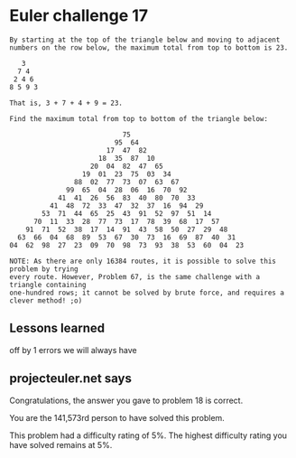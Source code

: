 # Euler challenge 17



    By starting at the top of the triangle below and moving to adjacent numbers on the row below, the maximum total from top to bottom is 23.
    
       3
      7 4
     2 4 6
    8 5 9 3
    
    That is, 3 + 7 + 4 + 9 = 23.
    
    Find the maximum total from top to bottom of the triangle below:
    
                                75
                              95  64
                            17  47  82
                          18  35  87  10
                        20  04  82  47  65
                      19  01  23  75  03  34
                    88  02  77  73  07  63  67
                  99  65  04  28  06  16  70  92
                41  41  26  56  83  40  80  70  33
              41  48  72  33  47  32  37  16  94  29
            53  71  44  65  25  43  91  52  97  51  14
          70  11  33  28  77  73  17  78  39  68  17  57
        91  71  52  38  17  14  91  43  58  50  27  29  48
      63  66  04  68  89  53  67  30  73  16  69  87  40  31
    04  62  98  27  23  09  70  98  73  93  38  53  60  04  23
    
    NOTE: As there are only 16384 routes, it is possible to solve this problem by trying
    every route. However, Problem 67, is the same challenge with a triangle containing
    one-hundred rows; it cannot be solved by brute force, and requires a clever method! ;o)




## Lessons learned
off by 1 errors we will always have


## projecteuler.net says

Congratulations, the answer you gave to problem 18 is correct.

You are the 141,573rd person to have solved this problem.

This problem had a difficulty rating of 5%. The highest difficulty rating you have solved remains at 5%.

